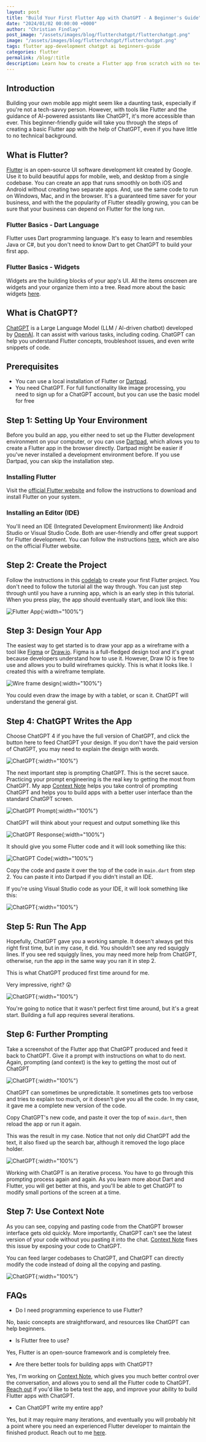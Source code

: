 ```yaml
---
layout: post
title: "Build Your First Flutter App with ChatGPT - A Beginner's Guide"
date: "2024/01/02 00:00:00 +0000"
author: "Christian Findlay"
post_image: "/assets/images/blog/flutterchatgpt/flutterchatgpt.png"
image: "/assets/images/blog/flutterchatgpt/flutterchatgpt.png"
tags: flutter app-development chatgpt ai beginners-guide
categories: flutter
permalink: /blog/:title
description: Learn how to create a Flutter app from scratch with no technical background. This step-by-step guide with ChatGPT makes app development easy and accessible for beginners. Start your journey into mobile app development today!
---
```


## Introduction

Building your own mobile app might seem like a daunting task, especially if you're not a tech-savvy person. However, with tools like Flutter and the guidance of AI-powered assistants like ChatGPT, it's more accessible than ever. This beginner-friendly guide will take you through the steps of creating a basic Flutter app with the help of ChatGPT, even if you have little to no technical background.

## What is Flutter?

[Flutter](https://flutter.dev/) is an open-source UI software development kit created by Google. Use it to build beautiful apps for mobile, web, and desktop from a single codebase. You can create an app that runs smoothly on both iOS and Android without creating two separate apps. And, use the same code to run on Windows, Mac, and in the browser. It's a guaranteed time saver for your business, and with the the popularity of Flutter steadily growing, you can be sure that your business can depend on Flutter for the long run.

### Flutter Basics - Dart Language 
Flutter uses Dart programming language. It's easy to learn and resembles Java or C#, but you don't need to know Dart to get ChatGPT to build your first app.

### Flutter Basics - Widgets
Widgets are the building blocks of your app's UI. All the items onscreen are widgets and your organize them into a tree. Read more about the basic widgets [here](https://docs.flutter.dev/ui/widgets/basics).

## What is ChatGPT?

[ChatGPT](https://openai.com/blog/chatgpt) is a Large Language Model (LLM / AI-driven chatbot) developed by [OpenAI](https://openai.com/). It can assist with various tasks, including coding. ChatGPT can help you understand Flutter concepts, troubleshoot issues, and even write snippets of code.

## Prerequisites

- You can use a local installation of Flutter or [Dartpad](https://dartpad.dev/?id=e75b493dae1287757c5e1d77a0dc73f1). 
- You need ChatGPT. For full functionality like image processing, you need to sign up for a ChatGPT account, but you can use the basic model for free

## Step 1: Setting Up Your Environment

Before you build an app, you either need to set up the Flutter development environment on your computer, or you can use [Dartpad](https://dartpad.dev/?id=e75b493dae1287757c5e1d77a0dc73f1), which allows you to create a Flutter app in the browser directly. Dartpad might be easier if you've never installed a development environment before. If you use Dartpad, you can skip the installation step.

### Installing Flutter
Visit the [official Flutter website](https://docs.flutter.dev/get-started/install) and follow the instructions to download and install Flutter on your system. 

### Installing an Editor (IDE)
You'll need an IDE (Integrated Development Environment) like Android Studio or Visual Studio Code. Both are user-friendly and offer great support for Flutter development. You can follow the instructions [here](https://docs.flutter.dev/get-started/editor), which are also on the official Flutter website.


## Step 2: Create the Project

Follow the instructions in this [codelab](https://codelabs.developers.google.com/codelabs/flutter-codelab-first#0) to create your first Flutter project. You don't need to follow the tutorial all the way through. You can just step through until you have a running app, which is an early step in this tutorial. When you press play, the app should eventually start, and look like this:

![Flutter App](/assets/images/blog/flutterchatgpt/flutterapp.png){:width="100%"}

## Step 3: Design Your App

The easiest way to get started is to draw your app as a wireframe with a tool like [Figma](https://www.figma.com/) or [Draw.io](https://www.drawio.com/). Figma is a full-fledged design tool and it's great because developers understand how to use it. However, Draw IO is free to use and allows you to build wireframes quickly. This is what it looks like. I created this with a wireframe template.

![Wire frame design](/assets/images/blog/flutterchatgpt/wireframe.png){:width="100%"}

You could even draw the image by with a tablet, or scan it. ChatGPT will understand the general gist.

## Step 4: ChatGPT Writes the App

Choose ChatGPT 4 if you have the full version of ChatGPT, and click the button here to feed ChatGPT your design. If you don't have the paid version of ChatGPT, you may need to explain the design with words.

![ChatGPT](/assets/images/blog/flutterchatgpt/chatgpt1.png){:width="100%"}

The next important step is prompting ChatGPT. This is the secret sauce. Practicing your prompt engineering is the real key to getting the most from ChatGPT. My app [Context Note](https://www.contextnote.com/) helps you take control of prompting ChatGPT and helps you to build apps with a better user interface than the standard ChatGPT screen.

![ChatGPT Prompt](/assets/images/blog/flutterchatgpt/chatgptprompt.png){:width="100%"}

ChatGPT will think about your request and output something like this

![ChatGPT Response](/assets/images/blog/flutterchatgpt/chatgptanswer.png){:width="100%"}

It should give you some Flutter code and it will look something like this:

![ChatGPT Code](/assets/images/blog/flutterchatgpt/chatgptcode.png){:width="100%"}

Copy the code and paste it over the top of the code in `main.dart` from step 2. You can paste it into Dartpad if you didn't install an IDE.

If you're using Visual Studio code as your IDE, it will look something like this:

![ChatGPT](/assets/images/blog/flutterchatgpt/vscode.png){:width="100%"}

## Step 5: Run The App

Hopefully, ChatGPT gave you a working sample. It doesn't always get this right first time, but in my case, it did. You shouldn't see any red squiggly lines. If you see red squiggly lines, you may need more help from ChatGPT, otherwise, run the app in the same way you ran it in step 2.

This is what ChatGPT produced first time around for me. 

Very impressive, right? 😲

![ChatGPT](/assets/images/blog/flutterchatgpt/flutterapp1.png){:width="100%"}

You're going to notice that it wasn't perfect first time around, but it's a great start. Building a full app requires several iterations.

## Step 6: Further Prompting

Take a screenshot of the Flutter app that ChatGPT produced and feed it back to ChatGPT. Give it a prompt with instructions on what to do next. Again, prompting (and context) is the key to getting the most out of ChatGPT

![ChatGPT](/assets/images/blog/flutterchatgpt/chatgptprompt2.png){:width="100%"}

ChatGPT can sometimes be unpredictable. It sometimes gets too verbose and tries to explain too much, or it doesn't give you all the code. In my case, it gave me a complete new version of the code. 

Copy ChatGPT's new code, and paste it over the top of `main.dart`, then reload the app or run it again.

This was the result in my case. Notice that not only did ChatGPT add the text, it also fixed up the search bar, although it removed the logo place holder.

![ChatGPT](/assets/images/blog/flutterchatgpt/flutterapp2.png){:width="100%"}

Working with ChatGPT is an iterative process. You have to go through this prompting process again and again. As you learn more about Dart and Flutter, you will get better at this, and you'll be able to get ChatGPT to modify small portions of the screen at a time.

## Step 7: Use Context Note

As you can see, copying and pasting code from the ChatGPT browser interface gets old quickly. More importantly, ChatGPT can't see the latest version of your code without you pasting it into the chat. [Context Note](https://www.contextnote.com/) fixes this issue by exposing your code to ChatGPT.

You can feed larger codebases to ChatGPT, and ChatGPT can directly modify the code instead of doing all the copying and pasting.

![ChatGPT](/assets/images/blog/flutterchatgpt/contextnote.gif){:width="100%"}

## FAQs

- Do I need programming experience to use Flutter?

No, basic concepts are straightforward, and resources like ChatGPT can help beginners.

- Is Flutter free to use?

Yes, Flutter is an open-source framework and is completely free.

- Are there better tools for building apps with ChatGPT?

Yes, I'm working on [Context Note](https://www.contextnote.com/), which gives you much better control over the conversation, and allows you to send all the Flutter code to ChatGPT. [Reach out](/#contact) if you'd like to beta test the app, and improve your ability to build Flutter apps with ChatGPT.

- Can ChatGPT write my entire app?

Yes, but it may require many iterations, and eventually you will probably hit a point where you need an experienced Flutter developer to maintain the finished product. Reach out to me [here](/#contact).